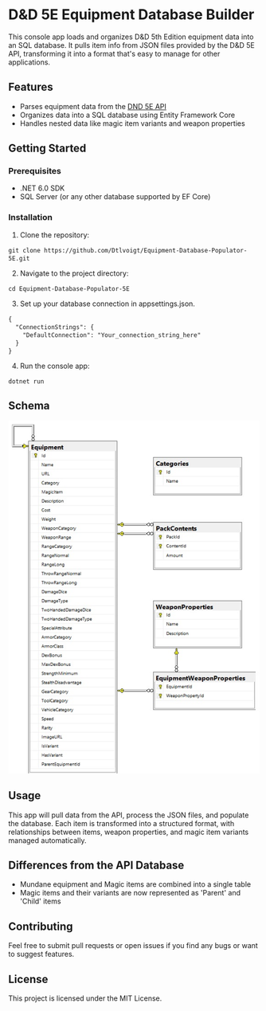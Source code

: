 # D&D 5E Equipment Database Builder
This console app loads and organizes D&D 5th Edition equipment data into an SQL database. It pulls item info from JSON files provided by the D&D 5E API, transforming it into a format that's easy to manage for other applications.

## Features
- Parses equipment data from the [DND 5E API](https://www.dnd5eapi.co/)
- Organizes data into a SQL database using Entity Framework Core
- Handles nested data like magic item variants and weapon properties

## Getting Started

### Prerequisites
- .NET 6.0 SDK
- SQL Server (or any other database supported by EF Core)

### Installation
1. Clone the repository:
```
git clone https://github.com/Dtlvoigt/Equipment-Database-Populator-5E.git
```

2. Navigate to the project directory:
```
cd Equipment-Database-Populator-5E
```

3. Set up your database connection in appsettings.json.
```
{
  "ConnectionStrings": {
    "DefaultConnection": "Your_connection_string_here"
  }
}
```

4. Run the console app:
```
dotnet run
```

## Schema
![Alt text](https://github.com/Dtlvoigt/Equipment-Database-Populator-5E/blob/master/Schema.png "a title")

## Usage
This app will pull data from the API, process the JSON files, and populate the database. Each item is transformed into a structured format, with relationships between items, weapon properties, and magic item variants managed automatically.

## Differences from the API Database
- Mundane equipment and Magic items are combined into a single table
- Magic items and their variants are now represented as 'Parent' and 'Child' items 

## Contributing
Feel free to submit pull requests or open issues if you find any bugs or want to suggest features.

## License
This project is licensed under the MIT License.

